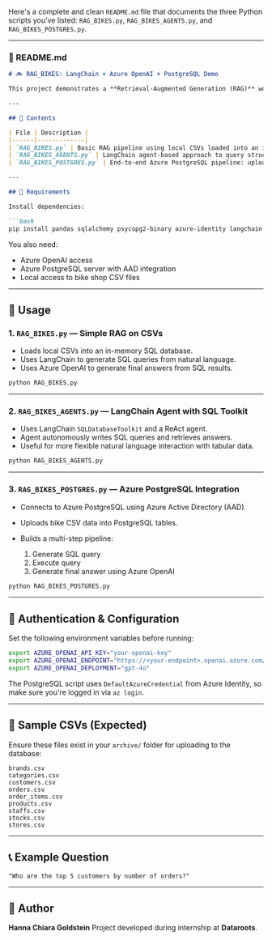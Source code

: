 Here's a complete and clean `README.md` file that documents the three Python scripts you've listed: `RAG_BIKES.py`, `RAG_BIKES_AGENTS.py`, and `RAG_BIKES_POSTGRES.py`.

---

### 📘 README.md

````markdown
# 🚲 RAG_BIKES: LangChain + Azure OpenAI + PostgreSQL Demo

This project demonstrates a **Retrieval-Augmented Generation (RAG)** workflow using LangChain, Azure OpenAI, and both **CSV-based** and **PostgreSQL-based** SQL backends. It includes three main scripts:

---

## 📁 Contents

| File | Description |
|------|-------------|
| `RAG_BIKES.py` | Basic RAG pipeline using local CSVs loaded into an in-memory SQL database. |
| `RAG_BIKES_AGENTS.py` | LangChain agent-based approach to query structured SQL data using a natural language question. |
| `RAG_BIKES_POSTGRES.py` | End-to-end Azure PostgreSQL pipeline: upload CSVs, query using LangChain + Azure OpenAI. |

---

## 🔧 Requirements

Install dependencies:

```bash
pip install pandas sqlalchemy psycopg2-binary azure-identity langchain
````

You also need:

* Azure OpenAI access
* Azure PostgreSQL server with AAD integration
* Local access to bike shop CSV files

---

## 🚀 Usage

### 1. `RAG_BIKES.py` — Simple RAG on CSVs

* Loads local CSVs into an in-memory SQL database.
* Uses LangChain to generate SQL queries from natural language.
* Uses Azure OpenAI to generate final answers from SQL results.

```bash
python RAG_BIKES.py
```

---

### 2. `RAG_BIKES_AGENTS.py` — LangChain Agent with SQL Toolkit

* Uses LangChain `SQLDatabaseToolkit` and a ReAct agent.
* Agent autonomously writes SQL queries and retrieves answers.
* Useful for more flexible natural language interaction with tabular data.

```bash
python RAG_BIKES_AGENTS.py
```

---

### 3. `RAG_BIKES_POSTGRES.py` — Azure PostgreSQL Integration

* Connects to Azure PostgreSQL using Azure Active Directory (AAD).
* Uploads bike CSV data into PostgreSQL tables.
* Builds a multi-step pipeline:

  1. Generate SQL query
  2. Execute query
  3. Generate final answer using Azure OpenAI

```bash
python RAG_BIKES_POSTGRES.py
```

---

## 🔐 Authentication & Configuration

Set the following environment variables before running:

```bash
export AZURE_OPENAI_API_KEY="your-openai-key"
export AZURE_OPENAI_ENDPOINT="https://<your-endpoint>.openai.azure.com/"
export AZURE_OPENAI_DEPLOYMENT="gpt-4o"
```

The PostgreSQL script uses `DefaultAzureCredential` from Azure Identity, so make sure you're logged in via `az login`.

---

## 📂 Sample CSVs (Expected)

Ensure these files exist in your `archive/` folder for uploading to the database:

```
brands.csv
categories.csv
customers.csv
orders.csv
order_items.csv
products.csv
staffs.csv
stocks.csv
stores.csv
```

---

## 📞 Example Question

```
"Who are the top 5 customers by number of orders?"
```

---

## 👤 Author

**Hanna Chiara Goldstein**
Project developed during internship at **Dataroots**.

